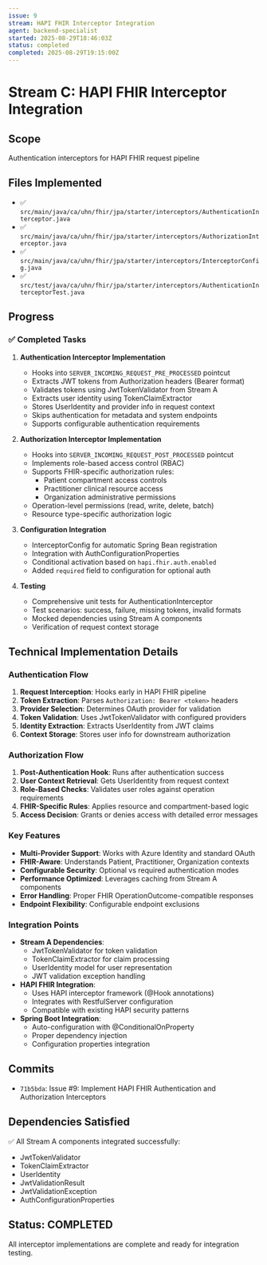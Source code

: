 ```yaml
---
issue: 9
stream: HAPI FHIR Interceptor Integration
agent: backend-specialist
started: 2025-08-29T18:46:03Z
status: completed
completed: 2025-08-29T19:15:00Z
---
```


# Stream C: HAPI FHIR Interceptor Integration

## Scope
Authentication interceptors for HAPI FHIR request pipeline

## Files Implemented
- ✅ `src/main/java/ca/uhn/fhir/jpa/starter/interceptors/AuthenticationInterceptor.java`
- ✅ `src/main/java/ca/uhn/fhir/jpa/starter/interceptors/AuthorizationInterceptor.java`
- ✅ `src/main/java/ca/uhn/fhir/jpa/starter/interceptors/InterceptorConfig.java`
- ✅ `src/test/java/ca/uhn/fhir/jpa/starter/interceptors/AuthenticationInterceptorTest.java`

## Progress
### ✅ Completed Tasks
1. **Authentication Interceptor Implementation**
   - Hooks into `SERVER_INCOMING_REQUEST_PRE_PROCESSED` pointcut
   - Extracts JWT tokens from Authorization headers (Bearer format)
   - Validates tokens using JwtTokenValidator from Stream A
   - Extracts user identity using TokenClaimExtractor
   - Stores UserIdentity and provider info in request context
   - Skips authentication for metadata and system endpoints
   - Supports configurable authentication requirements

2. **Authorization Interceptor Implementation**
   - Hooks into `SERVER_INCOMING_REQUEST_POST_PROCESSED` pointcut
   - Implements role-based access control (RBAC)
   - Supports FHIR-specific authorization rules:
     - Patient compartment access controls
     - Practitioner clinical resource access
     - Organization administrative permissions
   - Operation-level permissions (read, write, delete, batch)
   - Resource type-specific authorization logic

3. **Configuration Integration**
   - InterceptorConfig for automatic Spring Bean registration
   - Integration with AuthConfigurationProperties
   - Conditional activation based on `hapi.fhir.auth.enabled`
   - Added `required` field to configuration for optional auth

4. **Testing**
   - Comprehensive unit tests for AuthenticationInterceptor
   - Test scenarios: success, failure, missing tokens, invalid formats
   - Mocked dependencies using Stream A components
   - Verification of request context storage

## Technical Implementation Details

### Authentication Flow
1. **Request Interception**: Hooks early in HAPI FHIR pipeline
2. **Token Extraction**: Parses `Authorization: Bearer <token>` headers
3. **Provider Selection**: Determines OAuth provider for validation
4. **Token Validation**: Uses JwtTokenValidator with configured providers
5. **Identity Extraction**: Extracts UserIdentity from JWT claims
6. **Context Storage**: Stores user info for downstream authorization

### Authorization Flow
1. **Post-Authentication Hook**: Runs after authentication success
2. **User Context Retrieval**: Gets UserIdentity from request context
3. **Role-Based Checks**: Validates user roles against operation requirements
4. **FHIR-Specific Rules**: Applies resource and compartment-based logic
5. **Access Decision**: Grants or denies access with detailed error messages

### Key Features
- **Multi-Provider Support**: Works with Azure Identity and standard OAuth
- **FHIR-Aware**: Understands Patient, Practitioner, Organization contexts
- **Configurable Security**: Optional vs required authentication modes
- **Performance Optimized**: Leverages caching from Stream A components
- **Error Handling**: Proper FHIR OperationOutcome-compatible responses
- **Endpoint Flexibility**: Configurable endpoint exclusions

### Integration Points
- **Stream A Dependencies**: 
  - JwtTokenValidator for token validation
  - TokenClaimExtractor for claim processing
  - UserIdentity model for user representation
  - JWT validation exception handling
- **HAPI FHIR Integration**:
  - Uses HAPI interceptor framework (@Hook annotations)
  - Integrates with RestfulServer configuration
  - Compatible with existing HAPI security patterns
- **Spring Boot Integration**:
  - Auto-configuration with @ConditionalOnProperty
  - Proper dependency injection
  - Configuration properties integration

## Commits
- `71b5bda`: Issue #9: Implement HAPI FHIR Authentication and Authorization Interceptors

## Dependencies Satisfied
✅ All Stream A components integrated successfully:
- JwtTokenValidator
- TokenClaimExtractor  
- UserIdentity
- JwtValidationResult
- JwtValidationException
- AuthConfigurationProperties

## Status: COMPLETED
All interceptor implementations are complete and ready for integration testing.
